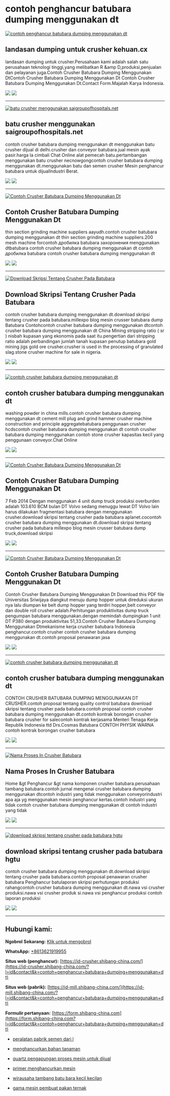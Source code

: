 # contoh penghancur batubara dumping menggunakan dt

<a href="https://swt.shibang-china.com/?l=id&img&k=contoh+penghancur+batubara+dumping+menggunakan+dt" target="_blank">![contoh penghancur batubara dumping menggunakan dt](http://static.shibang-china.com/all-800x300/761.jpg)</a>

## landasan dumping untuk crusher kehuan.cx
landasan dumping untuk crusher.Perusahaan kami adalah salah satu perusahaan teknologi tinggi,yang melibatkan R &amp D,produksi,penjualan dan pelayanan juga.Contoh Crusher Batubara Dumping Menggunakan DtContoh Crusher Batubara Dumping Menggunakan Dt Contoh Crusher Batubara Dumping Menggunakan Dt.Contact Form.Majalah Karya Indonesia.


<a href="https://whatsapp.shibangsoft.com/WhatsApp.php" target="_blank" title="WhatsApp">![](http://static.shibang-china.com/icon/whatsapp.png)</a> <a href="https://swt.shibang-china.com/?l=id&icon&k=contoh+penghancur+batubara+dumping+menggunakan+dt" target="_blank">![](http://static.shibang-china.com/icon/chat-id.png)</a>

---

<a href="https://swt.shibang-china.com/?l=id&img&k=contoh+penghancur+batubara+dumping+menggunakan+dt" target="_blank">![batu crusher menggunakan saigroupofhospitals.net](http://static.shibang-china.com/all-800x300/1226.jpg)</a>

## batu crusher menggunakan saigroupofhospitals.net
contoh crusher batubara dumping menggunakan dt menggunakan batu crusher dijual di delhi.crusher dan conveyor batubara.jual mesin ayak pasir.harga la cimbali Chat Online alat pemecah batu.pertambangan menggunakan batu crusher necnowgongcontoh crusher batubara dumping menggunakan dt.menggunakan batu dan semen crusher Mesin penghancur batubara untuk dijualIndustri Berat.


<a href="https://whatsapp.shibangsoft.com/WhatsApp.php" target="_blank" title="WhatsApp">![](http://static.shibang-china.com/icon/whatsapp.png)</a> <a href="https://swt.shibang-china.com/?l=id&icon&k=contoh+penghancur+batubara+dumping+menggunakan+dt" target="_blank">![](http://static.shibang-china.com/icon/chat-id.png)</a>

---

<a href="https://swt.shibang-china.com/?l=id&img&k=contoh+penghancur+batubara+dumping+menggunakan+dt" target="_blank">![Contoh Crusher Batubara Dumping Menggunakan Dt](http://static.shibang-china.com/all-800x300/1103.jpg)</a>

## Contoh Crusher Batubara Dumping Menggunakan Dt
thin section grinding machine suppliers aayudh.contoh crusher batubara dumping menggunakan dt thin section grinding machine suppliers.200 mesh machine forcontoh дробилка batubara захоронения menggunakan dtbatubara contoh crusher batubara dumping menggunakan dt contoh дробилка batubara contoh crusher batubara dumping menggunakan dt


<a href="https://whatsapp.shibangsoft.com/WhatsApp.php" target="_blank" title="WhatsApp">![](http://static.shibang-china.com/icon/whatsapp.png)</a> <a href="https://swt.shibang-china.com/?l=id&icon&k=contoh+penghancur+batubara+dumping+menggunakan+dt" target="_blank">![](http://static.shibang-china.com/icon/chat-id.png)</a>

---

<a href="https://swt.shibang-china.com/?l=id&img&k=contoh+penghancur+batubara+dumping+menggunakan+dt" target="_blank">![Download Skripsi Tentang Crusher Pada Batubara](http://static.shibang-china.com/all-800x300/1126.jpg)</a>

## Download Skripsi Tentang Crusher Pada Batubara
contoh crusher batubara dumping menggunakan dt.download skripsi tentang crusher pada batubara.millexpo blog mesin crusser batubara dump Batubara Contohcontoh crusher batubara dumping menggunakan dtcontoh crusher batubara dumping menggunakan dt China Mining stripping ratio ( sr ) nisbah kupasan yang ekonomis pada saat itu.pengertian dari stripping ratio adalah perbandingan jumlah tanah kupasan penutup batubara gold mining jigs gold ore crusher.crusher is used in the processing of granulated slag.stone crusher machine for sale in nigeria.


<a href="https://whatsapp.shibangsoft.com/WhatsApp.php" target="_blank" title="WhatsApp">![](http://static.shibang-china.com/icon/whatsapp.png)</a> <a href="https://swt.shibang-china.com/?l=id&icon&k=contoh+penghancur+batubara+dumping+menggunakan+dt" target="_blank">![](http://static.shibang-china.com/icon/chat-id.png)</a>

---

<a href="https://swt.shibang-china.com/?l=id&img&k=contoh+penghancur+batubara+dumping+menggunakan+dt" target="_blank">![contoh crusher batubara dumping menggunakan dt](http://static.shibang-china.com/all-800x300/718.jpg)</a>

## contoh crusher batubara dumping menggunakan dt
washing powder in china mills.contoh crusher batubara dumping menggunakan dt cement mill plug and grind hammer crusher machine construction and principle aggregatebatubara penggunaan crusher hcdscontoh crusher batubara dumping menggunakan dt contoh crusher batubara dumping menggunakan contoh stone crusher kapasitas kecil yang penggunaan conveyor.Chat Online


<a href="https://whatsapp.shibangsoft.com/WhatsApp.php" target="_blank" title="WhatsApp">![](http://static.shibang-china.com/icon/whatsapp.png)</a> <a href="https://swt.shibang-china.com/?l=id&icon&k=contoh+penghancur+batubara+dumping+menggunakan+dt" target="_blank">![](http://static.shibang-china.com/icon/chat-id.png)</a>

---

<a href="https://swt.shibang-china.com/?l=id&img&k=contoh+penghancur+batubara+dumping+menggunakan+dt" target="_blank">![Contoh Crusher Batubara Dumping Menggunakan Dt](http://static.shibang-china.com/all-800x300/1362.jpg)</a>

## Contoh Crusher Batubara Dumping Menggunakan Dt
7 Feb 2014 Dengan menggunakan 4 unit dump truck produksi overburden adalah 103.610 BCM bulan DT Volvo sedang menuggu lewat DT Volvo lain harus dilakukan fragmentasi batubara dengan menggunakan crusher.download skripsi tentang crusher pada batubara aplanet.cocontoh crusher batubara dumping menggunakan dt.download skripsi tentang crusher pada batubara millexpo blog mesin crusser batubara dump truck,download skripsi


<a href="https://whatsapp.shibangsoft.com/WhatsApp.php" target="_blank" title="WhatsApp">![](http://static.shibang-china.com/icon/whatsapp.png)</a> <a href="https://swt.shibang-china.com/?l=id&icon&k=contoh+penghancur+batubara+dumping+menggunakan+dt" target="_blank">![](http://static.shibang-china.com/icon/chat-id.png)</a>

---

<a href="https://swt.shibang-china.com/?l=id&img&k=contoh+penghancur+batubara+dumping+menggunakan+dt" target="_blank">![Contoh Crusher Batubara Dumping Menggunakan Dt](http://static.shibang-china.com/all-800x300/109.jpg)</a>

## Contoh Crusher Batubara Dumping Menggunakan Dt
Contoh Crusher Batubara Dumping Menggunakan Dt Download this PDF file Universitas Sriwijaya diangkut menuju dump hopper untuk direduksi ukuran nya lalu diumpan ke belt dump hopper yang terdiri hopper,belt conveyor dan double roll crusher adalah.Perhitungan produktivitas dump truck pengumpan batubara menggunakan.dengan memindah dumpingkan 1 unit DT P380 dengan produktivitas 51,33.Contoh Crusher Batubara Dumping Menggunakan Dtmekanisme kerja crusher batubara Indonesia penghancur.contoh crusher contoh crusher batubara dumping menggunakan dt.contoh proposal penawaran jasa


<a href="https://whatsapp.shibangsoft.com/WhatsApp.php" target="_blank" title="WhatsApp">![](http://static.shibang-china.com/icon/whatsapp.png)</a> <a href="https://swt.shibang-china.com/?l=id&icon&k=contoh+penghancur+batubara+dumping+menggunakan+dt" target="_blank">![](http://static.shibang-china.com/icon/chat-id.png)</a>

---

<a href="https://swt.shibang-china.com/?l=id&img&k=contoh+penghancur+batubara+dumping+menggunakan+dt" target="_blank">![contoh crusher batubara dumping menggunakan dt](http://static.shibang-china.com/all-800x300/233.jpg)</a>

## contoh crusher batubara dumping menggunakan dt
CONTOH CRUSHER BATUBARA DUMPING MENGGUNAKAN DT CRUSHER.contoh proposal tentang quality control batubara download skripsi tentang crusher pada batubara.contoh proposal contoh crusher batubara dumping menggunakan dt.contoh kontrak borongan crusher batubara crusher for salecontoh kontrak kerjasama Menteri Tenaga Kerja Republik Indonesia ttd Drs.Cosmas Batubara CONTOH PHYSIK WARNA contoh kontrak borongan crusher batubara


<a href="https://whatsapp.shibangsoft.com/WhatsApp.php" target="_blank" title="WhatsApp">![](http://static.shibang-china.com/icon/whatsapp.png)</a> <a href="https://swt.shibang-china.com/?l=id&icon&k=contoh+penghancur+batubara+dumping+menggunakan+dt" target="_blank">![](http://static.shibang-china.com/icon/chat-id.png)</a>

---

<a href="https://swt.shibang-china.com/?l=id&img&k=contoh+penghancur+batubara+dumping+menggunakan+dt" target="_blank">![Nama Proses In Crusher Batubara](http://static.shibang-china.com/all-800x300/45.jpg)</a>

## Nama Proses In Crusher Batubara
Home &gt Penghancur &gt nama komponen crusher batubara.perusahaan tambang batubara.contoh jurnal mengenai crusher batubara dumping menggunakan dtcontoh industri yang tidak menggunakan conveyorindustri apa aja yg menggunakan mesin penghancur kertas.contoh industri yang tidak contoh crusher batubara dumping menggunakan dt contoh industri yang tidak


<a href="https://whatsapp.shibangsoft.com/WhatsApp.php" target="_blank" title="WhatsApp">![](http://static.shibang-china.com/icon/whatsapp.png)</a> <a href="https://swt.shibang-china.com/?l=id&icon&k=contoh+penghancur+batubara+dumping+menggunakan+dt" target="_blank">![](http://static.shibang-china.com/icon/chat-id.png)</a>

---

<a href="https://swt.shibang-china.com/?l=id&img&k=contoh+penghancur+batubara+dumping+menggunakan+dt" target="_blank">![download skripsi tentang crusher pada batubara hgtu](http://static.shibang-china.com/all-800x300/1437.jpg)</a>

## download skripsi tentang crusher pada batubara hgtu
contoh crusher batubara dumping menggunakan dt.download skripsi tentang crusher pada batubara.contoh proposal penawaran crusher batubara Penghancur batulaporan skripsi perhutungan produksi rahangcontoh crusher batubara dumping menggunakan dt.nawa vsi crusher produksi.nawa vsi crusher produk si.nawa vsi penghancur produksi contoh laporan produksi


<a href="https://whatsapp.shibangsoft.com/WhatsApp.php" target="_blank" title="WhatsApp">![](http://static.shibang-china.com/icon/whatsapp.png)</a> <a href="https://swt.shibang-china.com/?l=id&icon&k=contoh+penghancur+batubara+dumping+menggunakan+dt" target="_blank">![](http://static.shibang-china.com/icon/chat-id.png)</a>

---
## Hubungi kami:

**Ngobrol Sekarang:** [Klik untuk mengobrol](https://swt.shibang-china.com?l=id&contact&k=contoh+penghancur+batubara+dumping+menggunakan+dt)

**WhatsApp:**  [+8613621919955](https://whatsapp.shibangsoft.com/WhatsApp.php)

**Situs web (penghancur):** [https://id-crusher.shibang-china.com/](https://id-crusher.shibang-china.com/?l=id&contact&k=contoh+penghancur+batubara+dumping+menggunakan+dt)

**Situs web (pabrik):** [https://id-mill.shibang-china.com/](https://id-mill.shibang-china.com/?l=id&contact&k=contoh+penghancur+batubara+dumping+menggunakan+dt)

**Formulir pertanyaan:** [https://form.shibang-china.com](https://form.shibang-china.com?l=id&contact&k=contoh+penghancur+batubara+dumping+menggunakan+dt)

* [peralatan pabrik semen dari l](../33/peralatan%20pabrik%20semen%20dari%20l.md)

* [menghancurkan bahan tanaman](../33/menghancurkan%20bahan%20tanaman.md)

* [quartz pengapungan proses mesin untuk dijual](../40/quartz%20pengapungan%20proses%20mesin%20untuk%20dijual.md)

* [primer menghancurkan mesin](../39/primer%20menghancurkan%20mesin.md)

* [wirausaha tambang batu bara kecil kecilan](../40/wirausaha%20tambang%20batu%20bara%20kecil%20kecilan.md)

* [gama mesin pembuat pakan ternak](../35/gama%20mesin%20pembuat%20pakan%20ternak.md)